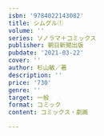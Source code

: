 ```yaml
---
isbn: '9784022143082'
title: シムグル①
volume: ''
series: ソノラマ＋コミックス
publisher: 朝日新聞出版
pubdate: '2021-03-22'
cover: ''
author: 杉山敏／著
description: ''
price: '730'
genre: ''
target: 一般
format: コミック
content: コミックス・劇画

---
```

